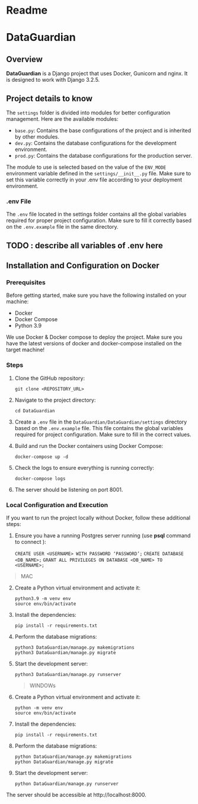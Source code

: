 # Readme

# DataGuardian

## Overview

**DataGuardian** is a Django project that uses Docker, Gunicorn and nginx. It is designed to work with Django 3.2.5.

## Project details to know

The ```settings``` folder is divided into modules for better configuration management. Here are the available modules:

- `base.py`: Contains the base configurations of the project and is inherited by other modules.
- `dev.py`: Contains the database configurations for the development environment.
- `prod.py`: Contains the database configurations for the production server.

The module to use is selected based on the value of the `ENV_MODE` environment variable defined in the `settings/__init__.py` file. Make sure to set this variable correctly in your .env file according to your deployment environment.


### .env File

The `.env` file located in the settings folder contains all the global variables required for proper project configuration. Make sure to fill it correctly based on the `.env.example` file in the same directory.

## TODO : describe all variables of .env here

## Installation and Configuration on Docker

### Prerequisites

Before getting started, make sure you have the following installed on your machine:

- Docker
- Docker Compose
- Python 3.9

We use Docker & Docker compose to deploy the project.
Make sure you have the latest versions of docker and docker-compose installed on the target machine!

### Steps

1. Clone the GitHub repository:

    ```git clone <REPOSITORY_URL>```

2. Navigate to the project directory:

    ```cd DataGuardian```

3. Create a ```.env``` file in the ```DataGuardian/DataGuardian/settings``` directory based on the ```.env.example``` file. 
This file contains the global variables required for project configuration. Make sure to fill in the correct values.


4. Build and run the Docker containers using Docker Compose:

    ```docker-compose up -d```

5. Check the logs to ensure everything is running correctly: 

    ```docker-compose logs```

6. The server should be listening on port 8001.


### Local Configuration and Execution

If you want to run the project locally without Docker, follow these additional steps:

1. Ensure you have a running Postgres server running (use **psql** command to connect ):

    ```CREATE USER <USERNAME> WITH PASSWORD ‘PASSWORD’;```
    ```CREATE DATABASE <DB_NAME>;```
    ```GRANT ALL PRIVILEGES ON DATABASE <DB_NAME> TO <USERNAME>;```

> MAC

2. Create a Python virtual environment and activate it:

    ```
    python3.9 -m venv env
    source env/bin/activate
    ```

3. Install the dependencies:

    ```pip install -r requirements.txt```


4. Perform the database migrations:

    ```
    python3 DataGuardian/manage.py makemigrations
    python3 DataGuardian/manage.py migrate
    ```

5. Start the development server:

    ```python3 DataGuardian/manage.py runserver```



    > WINDOWs

2. Create a Python virtual environment and activate it:

    ```
    python -m venv env
    source env/bin/activate
    ```

3. Install the dependencies:

    ```pip install -r requirements.txt```


4. Perform the database migrations:

    ```
    python DataGuardian/manage.py makemigrations
    python DataGuardian/manage.py migrate
    ```

5. Start the development server:

    ```python DataGuardian/manage.py runserver```


The server should be accessible at http://localhost:8000.
